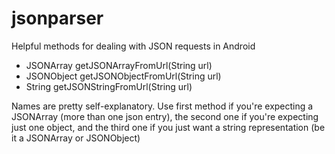 jsonparser
==========

Helpful methods for dealing with JSON requests in Android

-  JSONArray getJSONArrayFromUrl(String url)
-  JSONObject getJSONObjectFromUrl(String url)
-  String getJSONStringFromUrl(String url)

Names are pretty self-explanatory. Use first method if you're expecting a JSONArray (more than one json entry), the second
one if you're expecting just one object, and the third one if you just want a string representation (be it a JSONArray or JSONObject)
